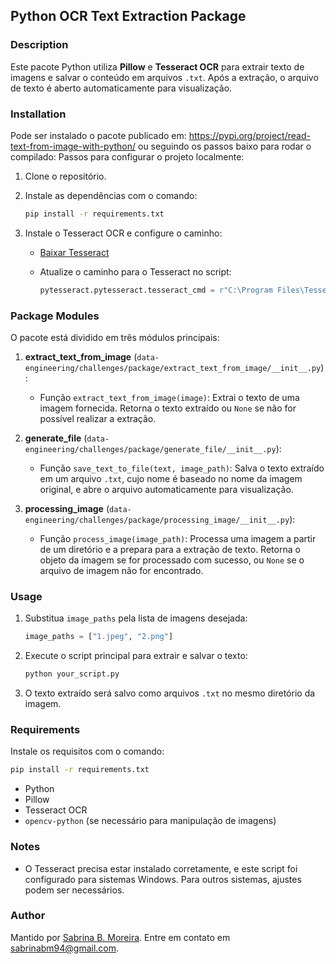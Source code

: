 ## Python OCR Text Extraction Package

### Description

Este pacote Python utiliza **Pillow** e **Tesseract OCR** para extrair texto de imagens e salvar o conteúdo em arquivos `.txt`. Após a extração, o arquivo de texto é aberto automaticamente para visualização.

### Installation

Pode ser instalado o pacote publicado em: <https://pypi.org/project/read-text-from-image-with-python/>
ou seguindo os passos baixo para rodar o compilado:
Passos para configurar o projeto localmente:

1. Clone o repositório.
2. Instale as dependências com o comando:

   ```bash
   pip install -r requirements.txt
   ```

3. Instale o Tesseract OCR e configure o caminho:
   - [Baixar Tesseract](https://sourceforge.net/projects/tesseract-ocr-alt/files/)
   - Atualize o caminho para o Tesseract no script:

     ```python
     pytesseract.pytesseract.tesseract_cmd = r"C:\Program Files\Tesseract-OCR\tesseract.exe"
     ```

### Package Modules

O pacote está dividido em três módulos principais:

1. **extract_text_from_image** (`data-engineering/challenges/package/extract_text_from_image/__init__.py`):
   - Função `extract_text_from_image(image)`: Extrai o texto de uma imagem fornecida. Retorna o texto extraído ou `None` se não for possível realizar a extração.

2. **generate_file** (`data-engineering/challenges/package/generate_file/__init__.py`):
   - Função `save_text_to_file(text, image_path)`: Salva o texto extraído em um arquivo `.txt`, cujo nome é baseado no nome da imagem original, e abre o arquivo automaticamente para visualização.

3. **processing_image** (`data-engineering/challenges/package/processing_image/__init__.py`):
   - Função `process_image(image_path)`: Processa uma imagem a partir de um diretório e a prepara para a extração de texto. Retorna o objeto da imagem se for processado com sucesso, ou `None` se o arquivo de imagem não for encontrado.

### Usage

1. Substitua `image_paths` pela lista de imagens desejada:

   ```python
   image_paths = ["1.jpeg", "2.png"]
   ```

2. Execute o script principal para extrair e salvar o texto:

   ```bash
   python your_script.py
   ```

3. O texto extraído será salvo como arquivos `.txt` no mesmo diretório da imagem.

### Requirements

Instale os requisitos com o comando:

```bash
pip install -r requirements.txt
```

- Python
- Pillow
- Tesseract OCR
- `opencv-python` (se necessário para manipulação de imagens)

### Notes

- O Tesseract precisa estar instalado corretamente, e este script foi configurado para sistemas Windows. Para outros sistemas, ajustes podem ser necessários.

### Author

Mantido por [Sabrina B. Moreira](https://github.com/sabrinabm94/about/blob/main/README.md).
Entre em contato em <sabrinabm94@gmail.com>.
